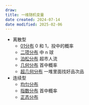 ```yaml
---
draw:
title: 一维随机变量
date created: 2024-07-14
date modified: 2025-02-06
---
```

- 离散型  
	- [01分布](01分布) 0 和 1，投中的概率  
	- [二项分布](二项分布.md) 中 n 球  
	- [泊松分布](泊松分布.md) 超市人流  
	- [几何分布](几何分布) 首中概率  
	- [超几何分布](超几何分布) 一堆里面找好品次品  
- 连续型  
	- [均匀分布](均匀分布)
	- [指数分布](指数分布.md) 首中概率  
	- [正态分布](正态分布.md)
